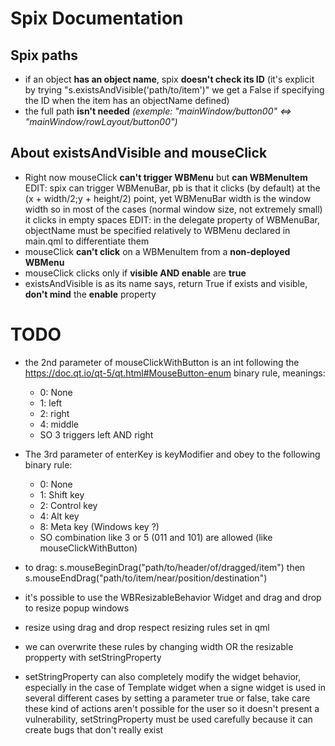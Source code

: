 # Spix Documentation

## Spix paths

- if an object **has an object name**, spix **doesn't check its ID** (it's explicit by trying "s.existsAndVisible('path/to/item')" we get a False if specifying the ID when the item has an objectName defined)
- the full path **isn't needed** *(exemple: "mainWindow/button00" <=> "mainWindow/rowLayout/button00")*

## About existsAndVisible and mouseClick
- Right now mouseClick **can't trigger WBMenu** but **can WBMenuItem** 
  EDIT: spix can trigger WBMenuBar, pb is that it clicks (by default) at the (x + width/2;y + height/2) point, yet WBMenuBar width is the window width so in most of the cases (normal window size, not extremely small) it clicks in empty spaces
  EDIT: in the delegate property of WBMenuBar, objectName must be specified relatively to WBMenu declared in main.qml to differentiate them
- mouseClick **can't click** on a WBMenuItem from a **non-deployed WBMenu**
- mouseClick clicks only if **visible AND enable** are **true**
- existsAndVisible is as its name says, return True if exists and visible, **don't mind** the **enable** property

# TODO

- the 2nd parameter of mouseClickWithButton is an int following the https://doc.qt.io/qt-5/qt.html#MouseButton-enum binary rule, meanings:
   - 0: None
   - 1: left
   - 2: right
   - 4: middle
   - SO 3 triggers left AND right
 - The 3rd parameter of enterKey is keyModifier and obey to the following binary rule:
   - 0: None
   - 1: Shift key
   - 2: Control key
   - 4: Alt key
   - 8: Meta key (Windows key ?)
   - SO combination like 3 or 5 (011 and 101) are allowed (like mouseClickWithButton)

 - to drag: s.mouseBeginDrag("path/to/header/of/dragged/item") then s.mouseEndDrag("path/to/item/near/position/destination")
 - it's possible to use the WBResizableBehavior Widget and drag and drop to resize popup windows
 - resize using drag and drop respect resizing rules set in qml
 - we can overwrite these rules by changing width OR the resizable propperty with setStringProperty
 - setStringProperty can also completely modify the widget behavior, especially in the case of Template widget when a signe widget is used in several different cases by setting a parameter true or false, take care these kind of actions aren't possible for the user so it doesn't present a vulnerability, setStringProperty must be used carefully because it can create bugs that don't really exist